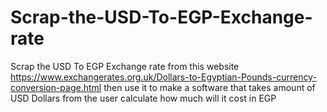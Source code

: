 # Scrap-the-USD-To-EGP-Exchange-rate
Scrap the USD To EGP Exchange rate from this website https://www.exchangerates.org.uk/Dollars-to-Egyptian-Pounds-currency-conversion-page.html 
then use it to make a software that takes amount of USD Dollars from the user 
calculate how much will it cost in EGP
